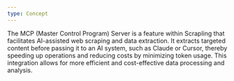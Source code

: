 ```yaml
---
type: Concept
---
```


The MCP (Master Control Program) Server is a feature within Scrapling that facilitates AI-assisted web scraping and data extraction. It extracts targeted content before passing it to an AI system, such as Claude or Cursor, thereby speeding up operations and reducing costs by minimizing token usage. This integration allows for more efficient and cost-effective data processing and analysis.